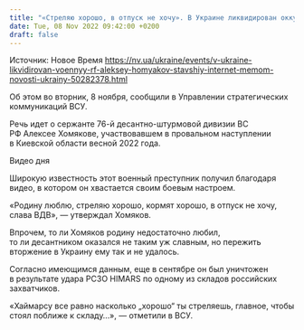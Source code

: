 ```yaml
---
title: "«Стреляю хорошо, в отпуск не хочу». В Украине ликвидирован оккупант, ставший мемом после интервью пропагандистам"
date: Tue, 08 Nov 2022 09:42:00 +0200
draft: false
---
```

Источник: Новое Время https://nv.ua/ukraine/events/v-ukraine-likvidirovan-voennyy-rf-aleksey-homyakov-stavshiy-internet-memom-novosti-ukrainy-50282378.html


Об этом во вторник, 8 ноября, сообщили в Управлении стратегических коммуникаций ВСУ.

Речь идет о сержанте 76-й десантно-штурмовой дивизии ВС РФ Алексее Хомякове, участвовавшем в провальном наступлении в Киевской области весной 2022 года.

 Видео дня   

Широкую известность этот военный преступник получил благодаря видео, в котором он хвастается своим боевым настроем.

«Родину люблю, стреляю хорошо, кормят хорошо, в отпуск не хочу, слава ВДВ», — утверждал Хомяков.

Впрочем, то ли Хомяков родину недостаточно любил, то ли десантником оказался не таким уж славным, но пережить вторжение в Украину ему так и не удалось.

Согласно имеющимся данным, еще в сентябре он был уничтожен в результате удара РСЗО HIMARS по одному из складов российских захватчиков.

«Хаймарсу все равно насколько „хорошо“ ты стреляешь, главное, чтобы стоял поближе к складу…», — отметили в ВСУ.
